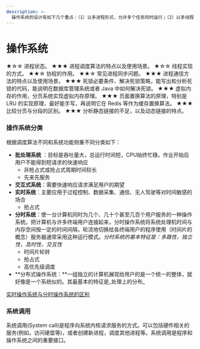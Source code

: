 ```yaml
---
description: >-
  操作系统的设计有如下几个重点：（1）以多进程形式，允许多个任务同时运行；（2）以多线程形式，允许单个任务分成不同的部分运行；（3）提供协调机制，一方面防止进程之间和线程之间产生冲突，另一方面允许进程之间和线程之间共享资源。
---
```


# 操作系统

★☆☆ 进程状态。 ★★★ 进程调度算法的特点以及使用场景。 ★☆☆ 线程实现的方式。 ★★☆ 协程的作用。 ★★☆ 常见进程同步问题。 ★★★ 进程通信方法的特点以及使用场景。 ★★★ 死锁必要条件、解决死锁策略，能写出和分析死锁的代码，能说明在数据库管理系统或者 Java 中如何解决死锁。 ★★★ 虚拟内存的作用，分页系统实现虚拟内存原理。 ★★★ 页面置换算法的原理，特别是 LRU 的实现原理，最好能手写，再说明它在 Redis 等作为缓存置换算法。 ★★★ 比较分页与分段的区别。 ★★★ 分析静态链接的不足，以及动态链接的特点。



### 操作系统分类

根据调度算法不同和系统功能侧重不同分类如下：

* **批处理系统** ：目标是吞吐量大，总运行时间短，CPU始终忙碌。作业开始后用户不能得到短请求的快速响应
  * 非抢占式或抢占式周期时间较长
  * 先来先服务
* **交互式系统**：需要快速响应请求满足用户的期望
* **实时系统**：主要应用于过程控制、数据采集、通信、无人驾驶等对时间敏感的场合
  * 抢占式
* **分时系统**：使一台计算机同时为几个、几十个甚至几百个用户服务的一种操作系统。把计算机与许多终端用户连接起来，分时操作系统将系统处理机时间与内存空间按一定的时间间隔，轮流地切换给各终端用户的程序使用（时间片的概念）服务器通常采用这种运行模式。_分时系统的基本特征是：多路性，独立性，及时性，交互性_
  * 时间片轮转
  * 抢占式
  * 高优先级调度
*  **分布式操作系统：**一组独立的计算机展现给用户的是一个统一的整体，就好像是一个系统似的。其最基本的特征是_处理上的分布_

[实时操作系统与分时操作系统的区别](https://blog.csdn.net/m0_37765662/article/details/83018523)

### 系统调用 

系统调用\(System call\)是程序向系统内核请求服务的方式。可以包括硬件相关的服务\(例如，访问硬盘等\)，或者创建新进程，调度其他进程等。系统调用是程序和操作系统之间的重要接口。



### 

